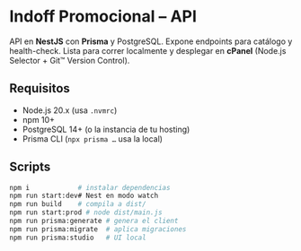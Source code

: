 # Indoff Promocional – API

API en **NestJS** con **Prisma** y PostgreSQL. Expone endpoints para catálogo y health-check. Lista para correr localmente y desplegar en **cPanel** (Node.js Selector + Git™ Version Control).

## Requisitos

- Node.js 20.x (usa `.nvmrc`)
- npm 10+
- PostgreSQL 14+ (o la instancia de tu hosting)
- Prisma CLI (`npx prisma …` usa la local)

## Scripts

```bash
npm i            # instalar dependencias
npm run start:dev# Nest en modo watch
npm run build    # compila a dist/
npm run start:prod # node dist/main.js
npm run prisma:generate # genera el client
npm run prisma:migrate  # aplica migraciones
npm run prisma:studio   # UI local
